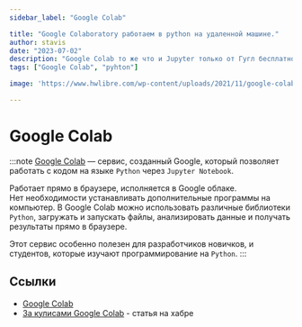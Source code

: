 ```yaml
---
sidebar_label: "Google Colab"

title: "Google Colaboratory работаем в python на удаленной машине."
author: stavis
date: "2023-07-02"
description: "Google Colab то же что и Jupyter только от Гугл бесплатно. Работаем в питоне удаленно."
tags: ["Google Colab", "pyhton"]

image: 'https://www.hwlibre.com/wp-content/uploads/2021/11/google-colaboratory.jpg'

---
```


# Google Colab

:::note
[Google Colab](https://colab.research.google.com/)  — сервис, созданный Google, который позволяет работать с кодом на языке `Python` через `Jupyter Notebook`.

Работает прямо в браузере, исполняется в Google облаке.  
Нет необходимости устанавливать дополнительные программы на компьютер. В Google Colab можно использовать различные библиотеки `Python`, загружать и запускать файлы, анализировать данные и получать результаты прямо в браузере. 

Этот сервис особенно полезен для разработчиков новичков, и студентов, которые изучают программирование на `Python`.
:::


## Ссылки 

- [Google Colab](https://colab.research.google.com/)
- [За кулисами Google Colab](https://habr.com/ru/companies/skillfactory/articles/673572/) - статья на хабре
